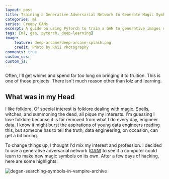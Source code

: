 ```yaml
---
layout: post
title: Training a Generative Adversarial Network to Generate Magic Symbols
categories: ml
series: Creepy GANs
excerpt: A guide on using PyTorch to train a GAN to generative images of magic symbols.
tags: [ml, gan, pytorch, deep-learning]
image: 
    feature: deep-arcane/deep-arcane-splash.png
    credit: Photo by Rhii Photography
comments: true
custom_css:
custom_js: 
---
```

Often, I'll get whims and spend far too long on bringing it to fruition.  This is one of those projects.  There isn't much reason other than lolz and learning.

## What was in my Head
I like folklore.  Of special interest is folklore dealing with magic.  Spells, witches, and summoning the dead, all pique my interests.  I'm guessing I love folklore because it is far removed from what I do every day, engineer data.  I know it might burst the aspirations of young data engineers reading this, but someone has to tell the truth, data engineering, on occasion, can get a bit boring.

To change things up, I thought I'd mix my interest and profession.  I decided to use a generative adversarial network ([GAN](https://en.wikipedia.org/wiki/Generative_adversarial_network)) to see if a computer could learn to make new magic symbols on its own.  After a few days of hacking, here are some highlights:



![degan-searching-symbols-in-vampire-archive](/images/deep-arcane/thomas_ancient_archives.gif)
